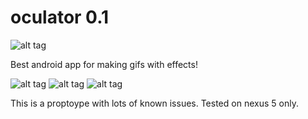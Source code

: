 oculator 0.1
==============
![alt tag](https://raw.githubusercontent.com/toomask/oculator/master/app/src/main/res/drawable-xxhdpi/app_icon.png)

Best android app for making gifs with effects!


![alt tag](http://33.media.tumblr.com/2c9a2b66e3c14017a7b03b4c328bc444/tumblr_ndu4fkGbuS1u01h5yo1_250.gif)
![alt tag](http://31.media.tumblr.com/cc7cad49b739a2693becaa42a51dcceb/tumblr_ndwcjlMla51u01h5yo1_250.gif)
![alt tag](http://33.media.tumblr.com/3c4936377c7dc0983d2b1a16a6385db6/tumblr_ne0jbjCdTq1u01h5yo1_250.gif)

This is a proptoype with lots of known issues. Tested on nexus 5 only.




